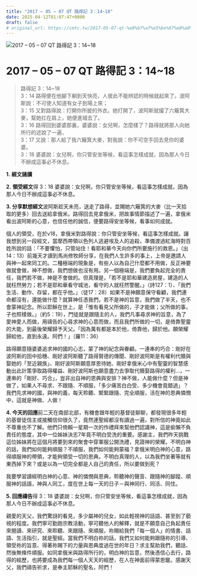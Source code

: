 ```yaml
---
title: "2017 – 05 – 07 QT 路得記 3：14~18"
date: 2025-04-12T01:07:47+0800
draft: false
# original_url: https://cmtc.tw/2017-05-07-qt-%e8%b7%af%e5%be%97%e8%a8%98-3%ef%bc%9a1418
---
```


![2017 – 05 – 07 QT 路得記 3：14\~18](/images/qt.jpg   "2017 – 05 – 07 QT 路得記 3：14\~18")

# 2017 – 05 – 07 QT 路得記 3：14\~18

> 路得記 3：14\~18  
> 3：14 路得便在他腳下躺到天快亮，人彼此不能辨認的時候就起來了。波阿斯說：不可使人知道有女子到場上來；  
> 3：15 又對路得說：打開你所披的外衣。她打開了，波阿斯就撮了六簸箕大麥，幫她扛在肩上，她便進城去了。  
> 3：16 路得回到婆婆那裏，婆婆說：女兒啊，怎麼樣了？路得就將那人向她所行的述說了一遍，  
> 3：17 又說：那人給了我六簸箕大麥，對我說：你不可空手回去見你的婆婆。  
> 3：18 婆婆說：女兒啊，你只管安坐等候，看這事怎樣成就，因為那人今日不辦成這事必不休息。

**1.** **經文誦讀**

**2.** **領受經文**得 3：18 婆婆說：女兒啊，你只管安坐等候，看這事怎樣成就，因為那人今日不辦成這事必不休息。

**3. 分享默想經文**波阿斯趁天未亮，送走了路得，並賜她六簸箕的大麥（比一天拾取的更多）回去送給拿俄米。路得回去見拿俄米，把故事情節描述了一遍，拿俄米看出波阿斯的心意，也信任他的誠信，便要路得安坐等候，看事如何成就。

個人的領受，在於v18，拿俄米對路得說：你只管安坐等候，看這事怎樣成就。讓我想到另一段經文，當摩西帶領以色列人逃避埃及人的追殺，準備渡過紅海時對百姓所說的話：「不要懼怕，只管站住！看耶和華今天向你們所要施行的救恩。」（出14：13）前幾天才讀到馬尚修牧師分享，在我們人生許多的事上，上帝是邀請人與神一起來同工的。二種極端的現象是，有些人以為自己什麼都不用做，反正神要做就會做，神不想做，我們想做也沒有用。另一個極端是，我們要負起完全的責任，我們若不做，神是不會做的。但真理是，「若不是耶和華建造房屋，建造的人就枉然勞力；若不是耶和華看守城池，看守的人就枉然警醒。」（詩127：1）、「我們生活、動作、存留，都在乎他。」（徒17：28）如果不是神願意保守看顧，我們連命都沒有，還能做什麼？就算神任憑我們，若不是神的旨意，我們做了半天，也不會蒙神記念。所以耶穌在世上，是「惟有看見父所做的，子才能做；父所做的事，子也照樣做。」（約5：19），門徒就是跟隨主的人，我們凡事尋求神的旨意，為了愛神愛人而做，用禱告的心尋求神的心意而做，而且我們所做的一切，是倚靠聖靈的大能，到最後榮耀歸予天父。「因為萬有都是本於他，倚靠他，歸於他。願榮耀歸給他，直到永遠。阿們！」（羅11：36）

路得願意隨婆婆追求神的國的心志，蒙了神的紀念與眷顧。一連串的巧合：剛好在波阿斯的田中拾穗、剛好波阿斯聽了路得賢德的傳聞、剛好波阿斯是有權利代贖與娶她的「至近親族」、剛好波阿斯願意厚恩待她、剛好拿俄米心中有聖靈的智慧感動出此計策爭取路得權益、剛好波阿斯也願意盡力去爭取代贖娶路得的權利…，一連串的「剛好、巧合」，豈非出自神的恩典與安排？神不做，人能做什麼？但是神做了，如果人不尋求、不跟隨、不順服，「多少痛苦白白受、多少機會竟錯過」？我們先求神的國，與神的義，每天聆聽、緊緊跟隨、完全順服，活在神的恩典憐憫中，這就是神做、人做！

**4. 今天的回應**前二天在南部北部，有機會跟年輕的基督徒聊聊，都發現很多年輕的基督徒信主或接觸信仰很久了，竟然連聖經都沒有讀過一遍，對所信的神竟如此不尊重也不了解。他們只倚賴一星期一次的作禮拜來幫他們認識神，這是偷懶不負責任的態度，其中一位姊妹決志7年竟不明白受洗的重要。感謝主，我們昨天挑戰這位姊妹將在這個月將要到來的聚會中穿軍服公開洗禮，見證神的榮耀。不明白神的話，我們如何能夠順服？不順服，我們如何能夠蒙福？拿俄米明白神的心意，路得順服神的帶領，才能夠領受一切的恩典。不明白真理的人，以為我們坐著等就有東西掉下來？或是以為一切完全都是人自己的責任，所以要做到死？

我要學習讀經明白神的心意、神的憐憫與恩典，聆聽神的聲音、跟隨神的腳蹤、順服神的話語，神與人同工，度在世上每一天的日子－與神同行、同活、同住。

**5. 回應禱告**得 3：18 婆婆說：女兒啊，你只管安坐等候，看這事怎樣成就，因為那人今日不辦成這事必不休息。

親愛的天父，我們驚訝的看見，多少屬神的兒女，如此輕視神的話語、甚至到了藐視的程度。我們寧可勤跑宗教活動，寧可聽他人的解釋，就是不願意自己負起責任來閱讀、來研究、來聆聽、來跟隨、來順服，祢賜給我們「每一個人」的情書、話語、生活指引，就是聖經。當我們不明白祢的話，我們又如何能夠跟隨祢的引導、領受祢的旨意、得著祢賜下的力量與恩典度過在世的年日？求主幫助我們，聽話、然後無條件順服。如同拿俄米與路得所行的，明白神的旨意，然後憑信心去行，路得的經歷，也將要成為我們每一個人天天的經歷，在人在神面前得蒙恩竉。感謝天父，我們禱告祈求，是奉主耶穌的聖名，阿們！